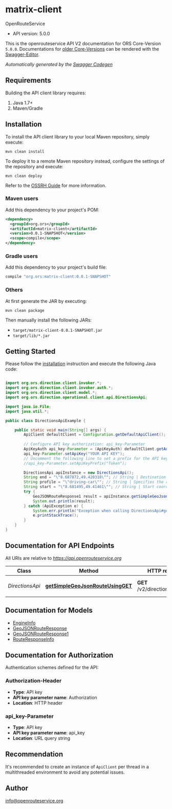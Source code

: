 # matrix-client

OpenRouteService
- API version: 5.0.0

This is the openrouteservice API V2 documentation for ORS Core-Version `5.0.0`. Documentations for [older Core-Versions](https://github.com/GIScience/openrouteservice-docs/releases) can be rendered with the [Swagger-Editor](https://editor.swagger.io/).


*Automatically generated by the [Swagger Codegen](https://github.com/swagger-api/swagger-codegen)*


## Requirements

Building the API client library requires:
1. Java 1.7+
2. Maven/Gradle

## Installation

To install the API client library to your local Maven repository, simply execute:

```shell
mvn clean install
```

To deploy it to a remote Maven repository instead, configure the settings of the repository and execute:

```shell
mvn clean deploy
```

Refer to the [OSSRH Guide](http://central.sonatype.org/pages/ossrh-guide.html) for more information.

### Maven users

Add this dependency to your project's POM:

```xml
<dependency>
  <groupId>org.ors</groupId>
  <artifactId>matrix-client</artifactId>
  <version>0.0.1-SNAPSHOT</version>
  <scope>compile</scope>
</dependency>
```

### Gradle users

Add this dependency to your project's build file:

```groovy
compile "org.ors:matrix-client:0.0.1-SNAPSHOT"
```

### Others

At first generate the JAR by executing:

```shell
mvn clean package
```

Then manually install the following JARs:

* `target/matrix-client-0.0.1-SNAPSHOT.jar`
* `target/lib/*.jar`

## Getting Started

Please follow the [installation](#installation) instruction and execute the following Java code:

```java

import org.ors.direction.client.invoker.*;
import org.ors.direction.client.invoker.auth.*;
import org.ors.direction.client.model.*;
import org.ors.direction.operational.client.api.DirectionsApi;

import java.io.File;
import java.util.*;

public class DirectionsApiExample {

    public static void main(String[] args) {
        ApiClient defaultClient = Configuration.getDefaultApiClient();
        
        // Configure API key authorization: api_key-Parameter
        ApiKeyAuth api_key-Parameter = (ApiKeyAuth) defaultClient.getAuthentication("api_key-Parameter");
        api_key-Parameter.setApiKey("YOUR API KEY");
        // Uncomment the following line to set a prefix for the API key, e.g. "Token" (defaults to null)
        //api_key-Parameter.setApiKeyPrefix("Token");

        DirectionsApi apiInstance = new DirectionsApi();
        String end = "\"8.687872,49.420318\""; // String | Destination coordinate of the route
        String profile = "\"driving-car\""; // String | Specifies the route profile.
        String start = "\"8.681495,49.41461\""; // String | Start coordinate of the route
        try {
            GeoJSONRouteResponse1 result = apiInstance.getSimpleGeoJsonRouteUsingGET(end, profile, start);
            System.out.println(result);
        } catch (ApiException e) {
            System.err.println("Exception when calling DirectionsApi#getSimpleGeoJsonRouteUsingGET");
            e.printStackTrace();
        }
    }
}

```

## Documentation for API Endpoints

All URIs are relative to *https://api.openrouteservice.org*

Class | Method | HTTP request | Description
------------ | ------------- | ------------- | -------------
*DirectionsApi* | [**getSimpleGeoJsonRouteUsingGET**](docs/DirectionsApi.md#getSimpleGeoJsonRouteUsingGET) | **GET** /v2/directions/{profile} | Directions Service (GET)


## Documentation for Models

 - [EngineInfo](docs/EngineInfo.md)
 - [GeoJSONRouteResponse](docs/GeoJSONRouteResponse.md)
 - [GeoJSONRouteResponse1](docs/GeoJSONRouteResponse1.md)
 - [RouteResponseInfo](docs/RouteResponseInfo.md)


## Documentation for Authorization

Authentication schemes defined for the API:
### Authorization-Header

- **Type**: API key
- **API key parameter name**: Authorization
- **Location**: HTTP header

### api_key-Parameter

- **Type**: API key
- **API key parameter name**: api_key
- **Location**: URL query string


## Recommendation

It's recommended to create an instance of `ApiClient` per thread in a multithreaded environment to avoid any potential issues.

## Author

info@openrouteservice.org

